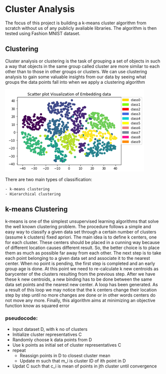 # Cluster Analysis

The focus of this project is building a k-means cluster algorithm from scratch without us of any publicly avaliable libraries. The algorithm is then tested using Fashion MNIST dataset.

## Clustering

Cluster analysis or clustering is the task of grouping a set of objects in such a way that objects in the same group called cluster are more similar  to each other than to those in other groups or clusters. We can use clustering analysis to gain some valuable insights from our data by seeing what groups the data points fall into when we apply a clustering algorithm

![eda of cluster](images/exploration2.PNG)


There are two main types of classification:

    - k-means clustering
    - Hierarchical clustering

## k-means Clustering

k-means is  one of  the simplest unsupervised  learning  algorithms  that  solve  the well  known clustering problem. The procedure follows a simple and  easy  way  to classify a given data set  through a certain number of  clusters (assume k clusters) fixed apriori. The  main  idea  is to define k centers, one for each cluster. These centers  should  be placed in a cunning  way  because of  different  location  causes different  result. So, the better  choice  is  to place them  as  much as possible  far away from each other. The  next  step is to take each point belonging  to a  given data set and associate it to the nearest center. When no point  is  pending,  the first step is completed and an early group age  is done. At this point we need to re-calculate k new centroids as barycenter of  the clusters resulting from the previous step. After we have these k new centroids, a new binding has to be done  between  the same data set points  and  the nearest new center. A loop has been generated. As a result of  this loop we  may  notice that the k centers change their location step by step until no more changes  are done or  in  other words centers do not move any more. Finally, this  algorithm  aims at  minimizing  an objective function know as squared error 

### pseudocode:
 - Input dataset D, with k no of clusters
 - Initialize cluster representatives C
 - Randomly choose k data points from D
 - Use k points as initial set of cluster representatives C
 - repeat
    - Reassign points in D to closest cluster mean
    - Update m such that m_i is cluster ID of ith point in D
- Updat C such that c_i is mean of points in jth cluster until convergence

